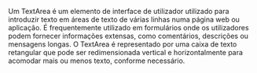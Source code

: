 Um TextArea é um elemento de interface de utilizador utilizado para introduzir texto em áreas de texto de várias linhas numa página web ou aplicação. É frequentemente utilizado em formulários onde os utilizadores podem fornecer informações extensas, como comentários, descrições ou mensagens longas. O TextArea é representado por uma caixa de texto retangular que pode ser redimensionada vertical e horizontalmente para acomodar mais ou menos texto, conforme necessário.
<br>
<br>
<br>
<br>
